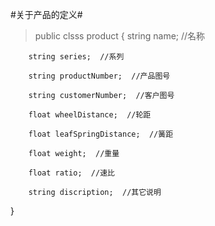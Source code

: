 #关于产品的定义#
>  public clsss product
    {
        string name;  //名称
        
        string series;  //系列
        
        string productNumber;  //产品图号
        
        string customerNumber;  //客户图号
        
        float wheelDistance;  //轮距
        
        float leafSpringDistance;  //簧距
        
        float weight;  //重量
        
        float ratio;  //速比
        
        string discription;  //其它说明
        
 
        
}